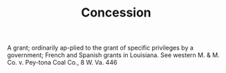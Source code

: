---
title: Concession
letter: C
permalink: "/definitions/bld-concession.html"
body: A grant; ordinarily ap-plied to the grant of specific privileges by a government;
  French and Spanish grants in Louisiana. See western M. & M. Co. v. Pey-tona Coal
  Co., 8 W. Va. 446
published_at: '2018-07-07'
source: Black's Law Dictionary 2nd Ed (1910)
layout: post
---
